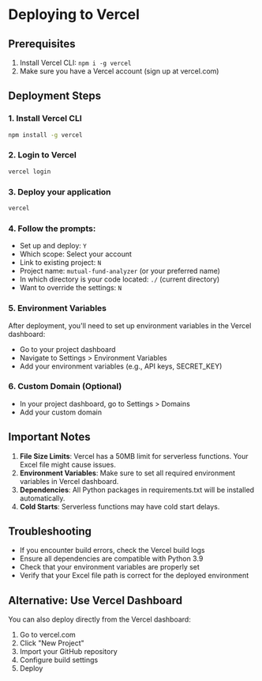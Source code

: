 # Deploying to Vercel

## Prerequisites
1. Install Vercel CLI: `npm i -g vercel`
2. Make sure you have a Vercel account (sign up at vercel.com)

## Deployment Steps

### 1. Install Vercel CLI
```bash
npm install -g vercel
```

### 2. Login to Vercel
```bash
vercel login
```

### 3. Deploy your application
```bash
vercel
```

### 4. Follow the prompts:
- Set up and deploy: `Y`
- Which scope: Select your account
- Link to existing project: `N`
- Project name: `mutual-fund-analyzer` (or your preferred name)
- In which directory is your code located: `./` (current directory)
- Want to override the settings: `N`

### 5. Environment Variables
After deployment, you'll need to set up environment variables in the Vercel dashboard:
- Go to your project dashboard
- Navigate to Settings > Environment Variables
- Add your environment variables (e.g., API keys, SECRET_KEY)

### 6. Custom Domain (Optional)
- In your project dashboard, go to Settings > Domains
- Add your custom domain

## Important Notes

1. **File Size Limits**: Vercel has a 50MB limit for serverless functions. Your Excel file might cause issues.
2. **Environment Variables**: Make sure to set all required environment variables in Vercel dashboard.
3. **Dependencies**: All Python packages in requirements.txt will be installed automatically.
4. **Cold Starts**: Serverless functions may have cold start delays.

## Troubleshooting

- If you encounter build errors, check the Vercel build logs
- Ensure all dependencies are compatible with Python 3.9
- Check that your environment variables are properly set
- Verify that your Excel file path is correct for the deployed environment

## Alternative: Use Vercel Dashboard

You can also deploy directly from the Vercel dashboard:
1. Go to vercel.com
2. Click "New Project"
3. Import your GitHub repository
4. Configure build settings
5. Deploy
